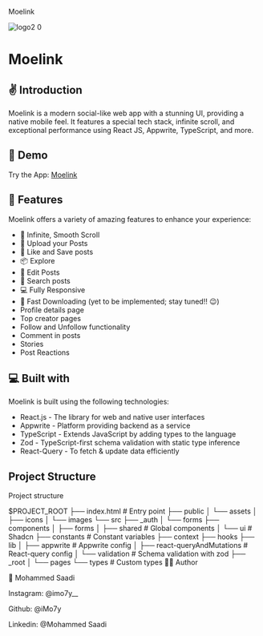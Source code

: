 Moelink

![logo2 0](https://github.com/iMo7y/Social-app-project/assets/141570244/deaffdbd-c4eb-4d9e-962b-8c212324b280)


# Moelink

## ✌️ Introduction

Moelink is a modern social-like web app with a stunning UI, providing a native mobile feel. It features a special tech stack, infinite scroll, and exceptional performance using React JS, Appwrite, TypeScript, and more.

## 🚀 Demo

Try the App: [Moelink](#)

## 🧐 Features

Moelink offers a variety of amazing features to enhance your experience:

- 💯 Infinite, Smooth Scroll
- 🎩 Upload your Posts
- 👾 Like and Save posts
- 📦 Explore
- 🔖 Edit Posts
- 🍭 Search posts
- 💻 Fully Responsive
- 🚀 Fast Downloading (yet to be implemented; stay tuned!! 😉)
- Profile details page
- Top creator pages
- Follow and Unfollow functionality
- Comment in posts
- Stories
- Post Reactions

## 💻 Built with

Moelink is built using the following technologies:

- React.js - The library for web and native user interfaces
- Appwrite - Platform providing backend as a service
- TypeScript - Extends JavaScript by adding types to the language
- Zod - TypeScript-first schema validation with static type inference
- React-Query - To fetch & update data efficiently

## Project Structure


Project structure

$PROJECT_ROOT
├── index.html             # Entry point
├── public
│   └── assets
│       ├── icons
│       └── images
└── src
    ├── _auth
    │   └── forms
    ├── components
    │   ├── forms
    │   ├── shared      # Global components
    │   └── ui          # Shadcn
    ├── constants       # Constant variables
    ├── context
    ├── hooks
    ├── lib
    │   ├── appwrite    # Appwrite config
    │   ├── react-queryAndMutations # React-query config
    │   └── validation  # Schema validation with zod
    ├── _root
    │   └── pages
    └── types           # Custom types
👨‍💻 Author

👤 Mohammed Saadi

Instagram: @imo7y__

Github: @iMo7y

Linkedin: @Mohammed Saadi

